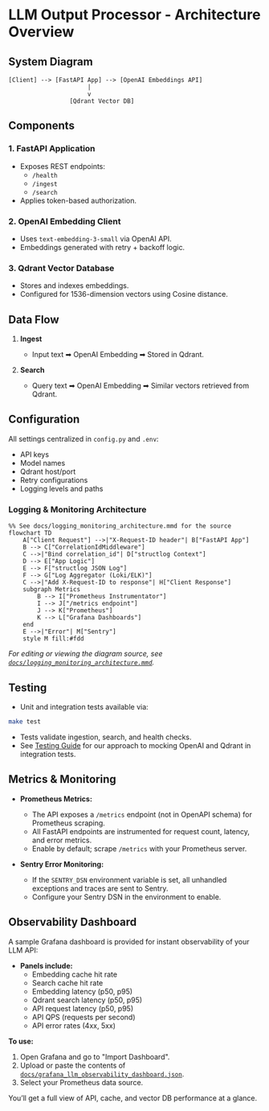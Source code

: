 # LLM Output Processor - Architecture Overview

## System Diagram
```
[Client] --> [FastAPI App] --> [OpenAI Embeddings API]
                      |
                      v
                 [Qdrant Vector DB]
```

## Components

### 1. FastAPI Application
- Exposes REST endpoints:
  - `/health`
  - `/ingest`
  - `/search`
- Applies token-based authorization.

### 2. OpenAI Embedding Client
- Uses `text-embedding-3-small` via OpenAI API.
- Embeddings generated with retry + backoff logic.

### 3. Qdrant Vector Database
- Stores and indexes embeddings.
- Configured for 1536-dimension vectors using Cosine distance.

## Data Flow

1. **Ingest**
   - Input text ➡ OpenAI Embedding ➡ Stored in Qdrant.

2. **Search**
   - Query text ➡ OpenAI Embedding ➡ Similar vectors retrieved from Qdrant.

## Configuration

All settings centralized in `config.py` and `.env`:
- API keys
- Model names
- Qdrant host/port
- Retry configurations
- Logging levels and paths

### Logging & Monitoring Architecture

```mermaid
%% See docs/logging_monitoring_architecture.mmd for the source
flowchart TD
    A["Client Request"] -->|"X-Request-ID header"| B["FastAPI App"]
    B --> C["CorrelationIdMiddleware"]
    C -->|"Bind correlation_id"| D["structlog Context"]
    D --> E["App Logic"]
    E --> F["structlog JSON Log"]
    F --> G["Log Aggregator (Loki/ELK)"]
    C -->|"Add X-Request-ID to response"| H["Client Response"]
    subgraph Metrics
        B --> I["Prometheus Instrumentator"]
        I --> J["/metrics endpoint"]
        J --> K["Prometheus"]
        K --> L["Grafana Dashboards"]
    end
    E -->|"Error"| M["Sentry"]
    style M fill:#fdd
```

*For editing or viewing the diagram source, see [`docs/logging_monitoring_architecture.mmd`](./logging_monitoring_architecture.mmd).* 

## Testing

- Unit and integration tests available via:
```bash
make test
```
- Tests validate ingestion, search, and health checks.
- See [Testing Guide](./TESTING.md) for our approach to mocking OpenAI and Qdrant in integration tests.

## Metrics & Monitoring

- **Prometheus Metrics:**
  - The API exposes a `/metrics` endpoint (not in OpenAPI schema) for Prometheus scraping.
  - All FastAPI endpoints are instrumented for request count, latency, and error metrics.
  - Enable by default; scrape `/metrics` with your Prometheus server.

- **Sentry Error Monitoring:**
  - If the `SENTRY_DSN` environment variable is set, all unhandled exceptions and traces are sent to Sentry.
  - Configure your Sentry DSN in the environment to enable.

## Observability Dashboard

A sample Grafana dashboard is provided for instant observability of your LLM API:

- **Panels include:**
  - Embedding cache hit rate
  - Search cache hit rate
  - Embedding latency (p50, p95)
  - Qdrant search latency (p50, p95)
  - API request latency (p50, p95)
  - API QPS (requests per second)
  - API error rates (4xx, 5xx)

**To use:**
1. Open Grafana and go to "Import Dashboard".
2. Upload or paste the contents of [`docs/grafana_llm_observability_dashboard.json`](./grafana_llm_observability_dashboard.json).
3. Select your Prometheus data source.

You’ll get a full view of API, cache, and vector DB performance at a glance.
